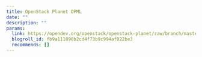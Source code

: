 ```yaml
---
title: OpenStack Planet OPML
date: ""
description: ""
params:
  link: https://opendev.org/openstack/openstack-planet/raw/branch/master/planet-openstack-org.opml
  blogroll_id: fb9a111890b2cd4f73b9c994af822be3
  recommends: []
---
```

